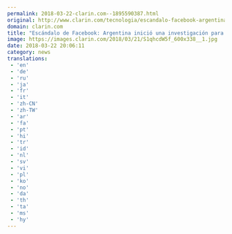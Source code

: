 ```yaml
---
permalink: 2018-03-22-clarin.com--1895590387.html
original: http://www.clarin.com/tecnologia/escandalo-facebook-argentina-inicio-investigacion-saber-red-social-violo-ley-datos-personales_0_B1gNcO-9G.html
domain: clarin.com
title: "Escándalo de Facebook: Argentina inició una investigación para saber si la red social violó la ley de datos personales"
image: https://images.clarin.com/2018/03/21/S1qhcdW5f_600x338__1.jpg
date: 2018-03-22 20:06:11
category: news
translations: 
 - 'en'
 - 'de'
 - 'ru'
 - 'ja'
 - 'fr'
 - 'it'
 - 'zh-CN'
 - 'zh-TW'
 - 'ar'
 - 'fa'
 - 'pt'
 - 'hi'
 - 'tr'
 - 'id'
 - 'nl'
 - 'sv'
 - 'vi'
 - 'pl'
 - 'ko'
 - 'no'
 - 'da'
 - 'th'
 - 'ta'
 - 'ms'
 - 'hy'
---
```


